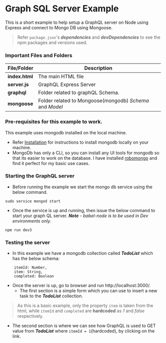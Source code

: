# Graph SQL Server Example

This is a short example to help setup a GraphQL server on Node using Express and connect to Mongo DB using Mongoose.

> Refer `package.json`'s ***dependencies*** and ***devDependencies*** to see the npm packages and versions used.

### Important Files and Folders

|File/Folder|Description|
|-----------|-----------|
|**index.html**| The main HTML file|
|**server.js**| GraphQL Express Server|
|**graphql**| Folder related to graphQL Schema.|
|**mongoose**| Folder related to Mongoose(mongodb) *Schema* and *Model*|

### Pre-requisites for this example to work.
This example uses mongodb installed on the local machine. 

* Refer [Installation](https://docs.mongodb.com/manual/administration/install-community/) for instructions to install mongodb locally on your machine.
* MongoDb has only a CLI, so you can install any UI tools for mongodb so that its easier to work on the database. I have installed [robomongo](https://robomongo.org/) and find it perfect for my basic use cases.

### Starting the GraphQL server
* Before running the example we start the mongo db service using the below command.
```
sudo service mongod start
```

* Once the service is up and running, then issue the below command to start your graph QL server.
***Note*** - *babel-node is to be used in Dev environments only.*
```
npm run dev3
```

### Testing the server
* In this example we have a mongodb collection called ***TodoList*** which has the below schema:
```
    itemId: Number,
    item: String,
    completed: Boolean

```

* Once the server is up, go to browser and run http://localhost:3000/. 
  * The first section is a simple form which you can use to insert a new task to the ***TodoList*** collection. 
> As this is a basic example, only the property `item` is taken from the html, while `itemId` and `completed` are **hardcoded** as *1* and *false* respectively.
  * The second section is where we can see how GraphQL is used to GET value from ***TodoList*** where `itemId = 1`(hardcoded), by clicking on the link.



